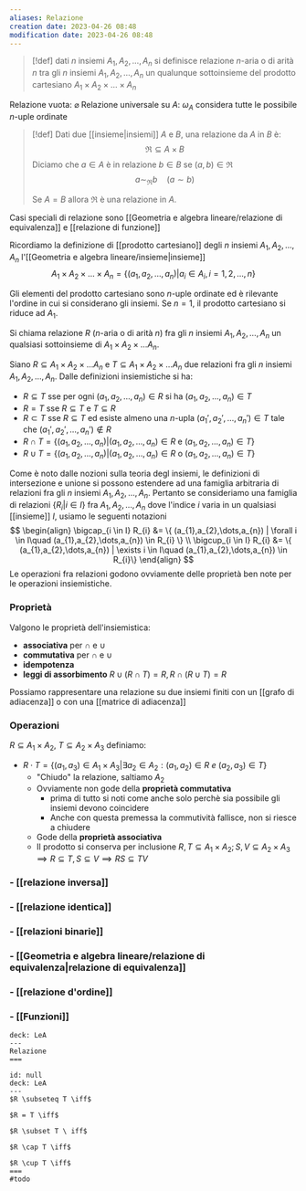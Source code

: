 ```yaml
---
aliases: Relazione
creation date: 2023-04-26 08:48
modification date: 2023-04-26 08:48
---
```

>[!def]
>dati $n$ insiemi $A_{1},A_{2},\dots,A_{n}$ si definisce relazione $n$-aria o di arità $n$ tra gli $n$ insiemi $A_{1},A_{2},\dots,A_{n}$ un qualunque sottoinsieme del prodotto cartesiano $A_{1} \times A_{2} \times \dots \times A_{n}$

Relazione vuota: $\varnothing$
Relazione universale su $A$: $\omega_{A}$ considera tutte le possibile $n$-uple ordinate

>[!def]
>Dati due [[insieme|insiemi]] $A$ e $B$, una relazione da $A$ in $B$ è:
>$$\mathfrak{R} \subseteq A \times B$$
>Diciamo che $a \in A$ è in relazione $b \in B$ se $(a,b) \in \mathfrak{R}$
>$$a \sim_\mathfrak{R} b\quad (a \sim b)$$
>
>Se $A = B$ allora $\mathfrak{R}$ è una relazione in $A$.


Casi speciali di relazione sono [[Geometria e algebra lineare/relazione di equivalenza]] e [[relazione di funzione]]

Ricordiamo la definizione di [[prodotto cartesiano]] degli $n$ insiemi $A_{1},A_{2},\dots,A_{n}$ l'[[Geometria e algebra lineare/insieme|insieme]]
$$ A_{1} \times A_{2} \times \dots \times A_{n} = \left\{ (a_{1},a_{2},\dots,a_{n}) | a_{i} \in A_{i}, i = 1,2,\dots,n \right\}  $$

Gli elementi del prodotto cartesiano sono $n$-uple ordinate ed è rilevante l'ordine in cui si considerano gli insiemi.
Se $n = 1$, il prodotto cartesiano si riduce ad $A_{1}$.

Si chiama relazione $R$ ($n$-aria o di arità $n$) fra gli $n$ insiemi $A_{1},A_{2},\dots,A_{n}$ un qualsiasi sottoinsieme di $A_{1} \times A_{2} \times \dots A_{n}$.

Siano $R \subseteq A_{1} \times A_{2} \times \dots A_{n}$ e $T \subseteq A_{1} \times A_{2} \times \dots A_{n}$ due relazioni fra gli $n$ insiemi $A_{1},A_{2},\dots,A_{n}$. Dalle definizioni insiemistiche si ha:
- $R \subseteq T$ sse per ogni $(a_{1},a_{2},\dots,a_{n}) \in R$ si ha $(a_{1},a_{2},\dots,a_{n}) \in T$
- $R = T$ sse $R \subseteq T$ e $T \subseteq R$
- $R \subset T$ sse $R \subseteq T$ ed esiste almeno una $n$-upla $(a_{1}',a_{2}',\dots,a_{n}') \in T$ tale che $(a_{1}',a_{2}',\dots,a_{n}') \notin R$
- $R \cap T = \{ (a_{1},a_{2},\dots,a_{n}) | (a_{1},a_{2},\dots,a_{n}) \in R\text{ e } (a_{1},a_{2},\dots,a_{n})\in T \}$
- $R \cup T = \{ (a_{1},a_{2},\dots,a_{n}) | (a_{1},a_{2},\dots,a_{n}) \in R \text{ o } (a_{1},a_{2},\dots,a_{n}) \in T \}$

Come è noto dalle nozioni sulla teoria degl insiemi, le definizioni di intersezione e unione si possono estendere ad una famiglia arbitraria di relazioni fra gli $n$ insiemi $A_{1},A_{2},\dots,A_{n}$. Pertanto se consideriamo una famiglia di relazioni $\{ R_{i} | i \in I \}$ fra $A_{1},A_{2},\dots,A_{n}$ dove l'indice $i$ varia in un qualsiasi [[insieme]] $I$, usiamo le seguenti notazioni
$$ \begin{align}
\bigcap_{i \in I} R_{i} &= \{ (a_{1},a_{2},\dots,a_{n}) | \forall i \in I\quad (a_{1},a_{2},\dots,a_{n}) \in R_{i}  \} \\
\bigcup_{i \in I} R_{i} &= \{ (a_{1},a_{2},\dots,a_{n}) | \exists i \in I\quad (a_{1},a_{2},\dots,a_{n}) \in R_{i}\}
\end{align} $$
Le operazioni fra relazioni godono ovviamente delle proprietà ben note per le operazioni insiemistiche.

### Proprietà
Valgono le proprietà dell'insiemistica:
- **associativa** per $\cap$ e $\cup$
- **commutativa** per $\cap$ e $\cup$
- **idempotenza**
- **leggi di assorbimento** $R \cup (R \cap T) = R, R \cap (R \cup T) = R$

Possiamo rappresentare una relazione su due insiemi finiti con un [[grafo di adiacenza]] o con una [[matrice di adiacenza]] 

### Operazioni
$R \subseteq A_{1} \times A_{2}$, $T \subseteq A_{2} \times A_{3}$ definiamo:
- $R \cdot T = \{ (a_{1},a_{3}) \in A_{1} \times A_{3} | \exists a_{2} \in A_{2} : (a_{1},a_{2}) \in R \ e\ (a_{2},a_{3}) \in T \}$
	- "Chiudo" la relazione, saltiamo $A_{2}$ 
	- Ovviamente non gode della **proprietà commutativa** 
		- prima di tutto si noti come anche solo perchè sia possibile gli insiemi devono coincidere
		- Anche con questa premessa la commutività fallisce, non si riesce a chiudere
	- Gode della **proprietà associativa**
	- Il prodotto si conserva per inclusione $R,T \subseteq A_{1} \times A_{2}; S,V \subseteq A_{2} \times A_{3} \implies R \subseteq T, S \subseteq V \implies RS \subseteq TV$

### - [[relazione inversa]]
### - [[relazione identica]]
### - [[relazioni binarie]]
### - [[Geometria e algebra lineare/relazione di equivalenza|relazione di equivalenza]]
### - [[relazione d'ordine]]
### - [[Funzioni]]


```anki
deck: LeA
---
Relazione
===

```
```anki
id: null
deck: LeA
---
$R \subseteq T \iff$

$R = T \iff$

$R \subset T \ iff$

$R \cap T \iff$

$R \cup T \iff$
===
#todo
```

